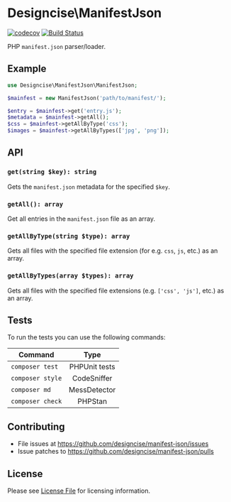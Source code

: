 # Designcise\ManifestJson

[![codecov](https://codecov.io/gh/designcise/manifest-json/branch/master/graph/badge.svg)](https://codecov.io/gh/designcise/manifest-json)
[![Build Status](https://travis-ci.org/designcise/manifest-json.svg?branch=master)](https://travis-ci.org/designcise/manifest-json)

PHP `manifest.json` parser/loader.

## Example

```php
use Designcise\ManifestJson\ManifestJson;

$mainfest = new ManifestJson('path/to/manifest/');

$entry = $mainfest->get('entry.js');
$metadata = $mainfest->getAll();
$css = $mainfest->getAllByType('css');
$images = $mainfest->getAllByTypes(['jpg', 'png']);
```

## API

### `get(string $key): string`

Gets the `manifest.json` metadata for the specified `$key`.

### `getAll(): array`

Get all entries in the `manifest.json` file as an array.

### `getAllByType(string $type): array`

Gets all files with the specified file extension (for e.g. `css`, `js`, etc.) as an array.

### `getAllByTypes(array $types): array`

Gets all files with the specified file extensions (e.g. `['css', 'js']`, etc.) as an array.

## Tests

To run the tests you can use the following commands:

| Command          | Type            |
| ---------------- |:---------------:|
| `composer test`  | PHPUnit tests   |
| `composer style` | CodeSniffer     |
| `composer md`    | MessDetector    |
| `composer check` | PHPStan         |

## Contributing

* File issues at https://github.com/designcise/manifest-json/issues
* Issue patches to https://github.com/designcise/manifest-json/pulls

## License

Please see [License File](LICENSE.md) for licensing information.